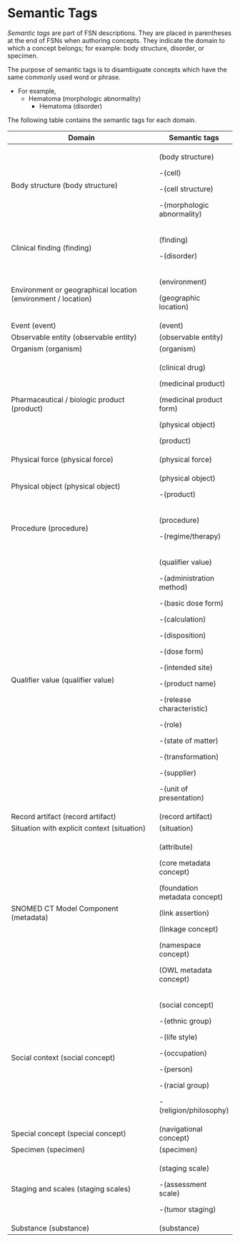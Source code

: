 # Semantic Tags

_Semantic tags_ are part of FSN descriptions. They are placed in parentheses at the end of FSNs when authoring concepts. They indicate the domain to which a concept belongs; for example: body structure, disorder, or specimen.

The purpose of semantic tags is to disambiguate concepts which have the same commonly used word or phrase.

* For example,
  * Hematoma (morphologic abnormality)
    * Hematoma (disorder)

The following table contains the semantic tags for each domain.

<table><thead><tr><th width="323.2421875">Domain</th><th>Semantic tags</th></tr></thead><tbody><tr><td>Body structure (body structure)</td><td><p>(body structure) </p><p>-(cell) </p><p>-(cell structure) </p><p>-(morphologic abnormality)</p></td></tr><tr><td>Clinical finding (finding)</td><td><p>(finding) </p><p>-(disorder)</p></td></tr><tr><td>Environment or geographical location (environment / location)</td><td><p>(environment) </p><p>(geographic location)</p></td></tr><tr><td>Event (event)</td><td>(event)</td></tr><tr><td>Observable entity (observable entity)</td><td>(observable entity)</td></tr><tr><td>Organism (organism)</td><td>(organism)</td></tr><tr><td>Pharmaceutical / biologic product (product)</td><td><p>(clinical drug) </p><p>(medicinal product) </p><p>(medicinal product form) </p><p>(physical object) </p><p>(product)</p></td></tr><tr><td>Physical force (physical force)</td><td>(physical force)</td></tr><tr><td>Physical object (physical object)</td><td><p>(physical object) </p><p>-(product)</p></td></tr><tr><td>Procedure (procedure)</td><td><p>(procedure) </p><p>-(regime/therapy)</p></td></tr><tr><td>Qualifier value (qualifier value)</td><td><p>(qualifier value) </p><p>-(administration method) </p><p>-(basic dose form) </p><p>-(calculation) </p><p>-(disposition) </p><p>-(dose form) </p><p>-(intended site) </p><p>-(product name) </p><p>-(release characteristic) </p><p>-(role) </p><p>-(state of matter) </p><p>-(transformation) </p><p>-(supplier) </p><p>-(unit of presentation)</p></td></tr><tr><td>Record artifact (record artifact)</td><td>(record artifact)</td></tr><tr><td>Situation with explicit context (situation)</td><td>(situation)</td></tr><tr><td>SNOMED CT Model Component (metadata)</td><td><p>(attribute) </p><p>(core metadata concept) </p><p>(foundation metadata concept) </p><p>(link assertion) </p><p>(linkage concept) </p><p>(namespace concept) </p><p>(OWL metadata concept)</p></td></tr><tr><td>Social context (social concept)</td><td><p>(social concept) </p><p>-(ethnic group) </p><p>-(life style) </p><p>-(occupation) </p><p>-(person) </p><p>-(racial group) </p><p>-(religion/philosophy)</p></td></tr><tr><td>Special concept (special concept)</td><td>(navigational concept)</td></tr><tr><td>Specimen (specimen)</td><td>(specimen)</td></tr><tr><td>Staging and scales (staging scales)</td><td><p>(staging scale) </p><p>-(assessment scale) </p><p>-(tumor staging)</p></td></tr><tr><td>Substance (substance)</td><td>(substance)</td></tr></tbody></table>
